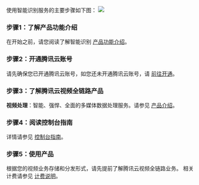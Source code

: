 使用智能识别服务的主要步骤如下图：
![](https://main.qcloudimg.com/raw/45d931fc060a237f96101119361d0021.svg)


### 步骤1：了解产品功能介绍
在开始之前，请您阅读了解智能识别 [产品功能介绍](https://cloud.tencent.com/product/ii)。


 
### 步骤2：开通腾讯云账号
请先确保您已开通腾讯云账号，如您还未开通腾讯云账号，请 [前往开通](https://cloud.tencent.com/register?&s_url=https%3A%2F%2Fcloud.tencent.com%2F)。


### 步骤3：了解腾讯云视频全链路产品

**视频处理**：智能、强悍、全面的多媒体数据处理服务。请参见 [产品介绍](https://cloud.tencent.com/product/mps)。 
 

### 步骤4：阅读控制台指南
 详情请参见 [控制台指南](https://cloud.tencent.com/document/product/1185/41328)。


### 步骤5：使用产品
根据您的视频业务存储和分发形式，请先提前了解腾讯云视频全链路业务。
相关计费请参见 [计费说明](https://cloud.tencent.com/document/product/1185/41340)。





